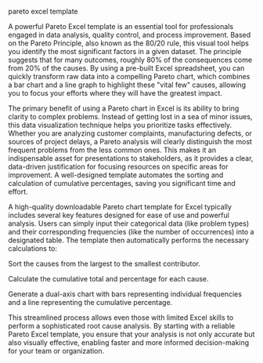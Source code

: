 pareto excel template


A powerful Pareto Excel template is an essential tool for professionals engaged in data analysis, quality control, and process improvement. Based on the Pareto Principle, also known as the 80/20 rule, this visual tool helps you identify the most significant factors in a given dataset. The principle suggests that for many outcomes, roughly 80% of the consequences come from 20% of the causes. By using a pre-built Excel spreadsheet, you can quickly transform raw data into a compelling Pareto chart, which combines a bar chart and a line graph to highlight these \"vital few\" causes, allowing you to focus your efforts where they will have the greatest impact.



The primary benefit of using a Pareto chart in Excel is its ability to bring clarity to complex problems. Instead of getting lost in a sea of minor issues, this data visualization technique helps you prioritize tasks effectively. Whether you are analyzing customer complaints, manufacturing defects, or sources of project delays, a Pareto analysis will clearly distinguish the most frequent problems from the less common ones. This makes it an indispensable asset for presentations to stakeholders, as it provides a clear, data-driven justification for focusing resources on specific areas for improvement. A well-designed template automates the sorting and calculation of cumulative percentages, saving you significant time and effort.



A high-quality downloadable Pareto chart template for Excel typically includes several key features designed for ease of use and powerful analysis. Users can simply input their categorical data (like problem types) and their corresponding frequencies (like the number of occurrences) into a designated table. The template then automatically performs the necessary calculations to:




Sort the causes from the largest to the smallest contributor.


Calculate the cumulative total and percentage for each cause.


Generate a dual-axis chart with bars representing individual frequencies and a line representing the cumulative percentage.





This streamlined process allows even those with limited Excel skills to perform a sophisticated root cause analysis. By starting with a reliable Pareto Excel template, you ensure that your analysis is not only accurate but also visually effective, enabling faster and more informed decision-making for your team or organization.
